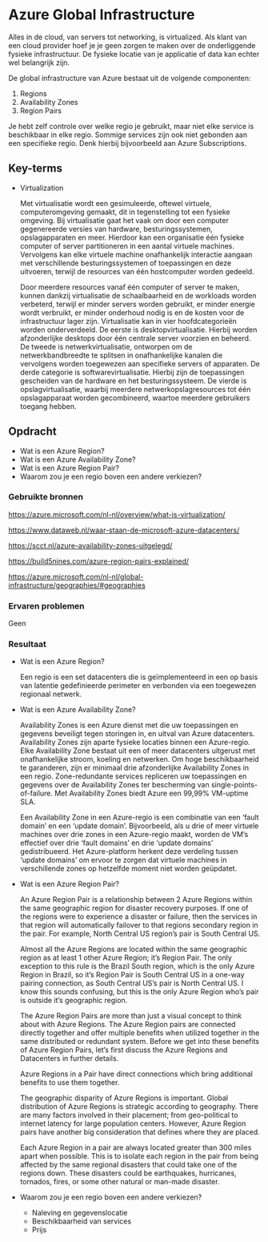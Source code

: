 # Azure Global Infrastructure

Alles in de cloud, van servers tot networking, is virtualized. Als klant van een cloud provider hoef je je geen zorgen te maken over de onderliggende fysieke infrastructuur. De fysieke locatie van je applicatie of data kan echter wel belangrijk zijn.

De global infrastructure van Azure bestaat uit de volgende componenten:
1. Regions
2. Availability Zones
3. Region Pairs

Je hebt zelf controle over welke regio je gebruikt, maar niet elke service is beschikbaar in elke regio. Sommige services zijn ook niet gebonden aan een specifieke regio. Denk hierbij bijvoorbeeld aan Azure Subscriptions.

## Key-terms

- Virtualization

    Met virtualisatie wordt een gesimuleerde, oftewel virtuele, computeromgeving gemaakt, dit in tegenstelling tot een fysieke omgeving. Bij virtualisatie gaat het vaak om door een computer gegenereerde versies van hardware, besturingssystemen, opslagapparaten en meer. Hierdoor kan een organisatie één fysieke computer of server partitioneren in een aantal virtuele machines. Vervolgens kan elke virtuele machine onafhankelijk interactie aangaan met verschillende besturingssystemen of toepassingen en deze uitvoeren, terwijl de resources van één hostcomputer worden gedeeld.

    Door meerdere resources vanaf één computer of server te maken, kunnen dankzij virtualisatie de schaalbaarheid en de workloads worden verbeterd, terwijl er minder servers worden gebruikt, er minder energie wordt verbruikt, er minder onderhoud nodig is en de kosten voor de infrastructuur lager zijn. Virtualisatie kan in vier hoofdcategorieën worden onderverdeeld. De eerste is desktopvirtualisatie. Hierbij worden afzonderlijke desktops door één centrale server voorzien en beheerd. De tweede is netwerkvirtualisatie, ontworpen om de netwerkbandbreedte te splitsen in onafhankelijke kanalen die vervolgens worden toegewezen aan specifieke servers of apparaten. De derde categorie is softwarevirtualisatie. Hierbij zijn de toepassingen gescheiden van de hardware en het besturingssysteem. De vierde is opslagvirtualisatie, waarbij meerdere netwerkopslagresources tot één opslagapparaat worden gecombineerd, waartoe meerdere gebruikers toegang hebben.

## Opdracht

- Wat is een Azure Region?
- Wat is een Azure Availability Zone?
- Wat is een Azure Region Pair?
- Waarom zou je een regio boven een andere verkiezen?

### Gebruikte bronnen

<https://azure.microsoft.com/nl-nl/overview/what-is-virtualization/>

<https://www.dataweb.nl/waar-staan-de-microsoft-azure-datacenters/>

<https://scct.nl/azure-availability-zones-uitgelegd/>

<https://build5nines.com/azure-region-pairs-explained/>

<https://azure.microsoft.com/nl-nl/global-infrastructure/geographies/#geographies>

### Ervaren problemen

Geen

### Resultaat

- Wat is een Azure Region?

    Een regio is een set datacenters die is geïmplementeerd in een op basis van latentie gedefinieerde perimeter en verbonden via een toegewezen regionaal netwerk. 

- Wat is een Azure Availability Zone?

    Availability Zones is een Azure dienst met die uw toepassingen en gegevens beveiligt tegen storingen in, en uitval van Azure datacenters. Availability Zones zijn aparte fysieke locaties binnen een Azure-regio. Elke Availability Zone bestaat uit een of meer datacenters uitgerust met onafhankelijke stroom, koeling en netwerken. Om hoge beschikbaarheid te garanderen, zijn er minimaal drie afzonderlijke Availability Zones in een regio. Zone-redundante services repliceren uw toepassingen en gegevens over de Availability Zones ter bescherming van single-points-of-failure. Met Availability Zones biedt Azure een 99,99% VM-uptime SLA.

    Een Availability Zone in een Azure-regio is een combinatie van een ‘fault domain’ en een ‘update domain’. Bijvoorbeeld, als u drie of meer virtuele machines over drie zones in een Azure-regio maakt, worden de VM’s effectief over drie ‘fault domains’ en drie ‘update domains’ gedistribueerd. Het Azure-platform herkent deze verdeling tussen ‘update domains’ om ervoor te zorgen dat virtuele machines in verschillende zones op hetzelfde moment niet worden geüpdatet.

- Wat is een Azure Region Pair?

    An Azure Region Pair is a relationship between 2 Azure Regions within the same geographic region for disaster recovery purposes. If one of the regions were to experience a disaster or failure, then the services in that region will automatically failover to that regions secondary region in the pair. For example, North Central US region’s pair is South Central US.

    Almost all the Azure Regions are located within the same geographic region as at least 1 other Azure Region; it’s Region Pair. The only exception to this rule is the Brazil South region, which is the only Azure Region in Brazil, so it’s Region Pair is South Central US in a one-way pairing connection, as South Central US’s pair is North Central US. I know this sounds confusing, but this is the only Azure Region who’s pair is outside it’s geographic region.

    The Azure Region Pairs are more than just a visual concept to think about with Azure Regions. The Azure Region pairs are connected directly together and offer multiple benefits when utilized together in the same distributed or redundant system. Before we get into these benefits of Azure Region Pairs, let’s first discuss the Azure Regions and Datacenters in further details.

    Azure Regions in a Pair have direct connections which bring additional benefits to use them together.

    The geographic disparity of Azure Regions is important. Global distribution of Azure Regions is strategic according to geography. There are many factors involved in their placement; from geo-political to internet latency for large population centers. However, Azure Region pairs have another big consideration that defines where they are placed.

    Each Azure Region in a pair are always located greater than 300 miles apart when possible. This is to isolate each region in the pair from being affected by the same regional disasters that could take one of the regions down. These disasters could be earthquakes, hurricanes, tornados, fires, or some other natural or man-made disaster.

- Waarom zou je een regio boven een andere verkiezen?

    - Naleving en gegevenslocatie
    - Beschikbaarheid van services
    - Prijs